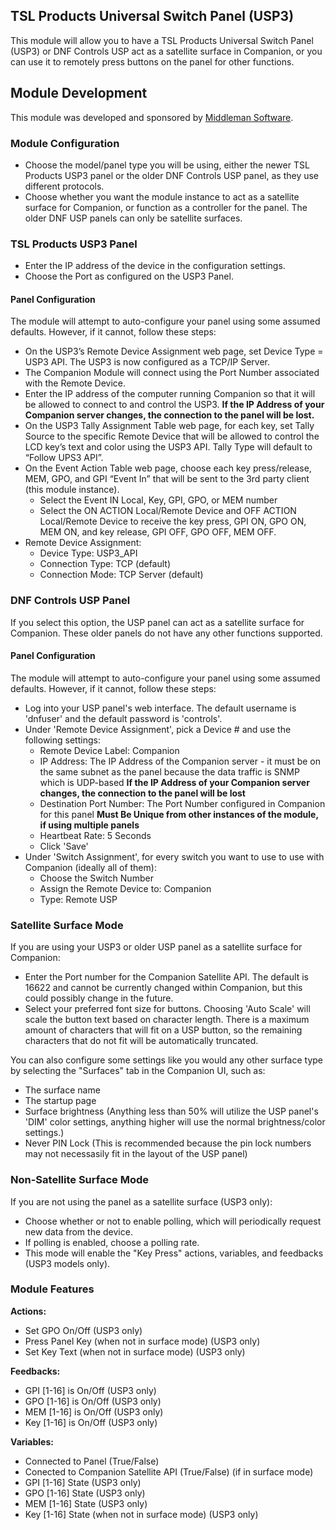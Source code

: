 ## TSL Products Universal Switch Panel (USP3)

This module will allow you to have a TSL Products Universal Switch Panel (USP3) or DNF Controls USP act as a satellite surface in Companion, or you can use it to remotely press buttons on the panel for other functions.

## Module Development
This module was developed and sponsored by [Middleman Software](http://middleman.tv).

### Module Configuration
* Choose the model/panel type you will be using, either the newer TSL Products USP3 panel or the older DNF Controls USP panel, as they use different protocols.
* Choose whether you want the module instance to act as a satellite surface for Companion, or function as a controller for the panel. The older DNF USP panels can only be satellite surfaces.

### TSL Products USP3 Panel
* Enter the IP address of the device in the configuration settings.
* Choose the Port as configured on the USP3 Panel.

#### Panel Configuration
The module will attempt to auto-configure your panel using some assumed defaults. However, if it cannot, follow these steps:

* On the USP3’s Remote Device Assignment web page, set Device Type = USP3 API. The USP3 is now configured as a TCP/IP Server.
* The Companion Module will connect using the Port Number associated with the Remote Device.
* Enter the IP address of the computer running Companion so that it will be allowed to connect to and control the USP3. **If the IP Address of your Companion server changes, the connection to the panel will be lost.**
* On the USP3 Tally Assignment Table web page, for each key, set Tally Source to the specific Remote Device that will be allowed to control the LCD key’s text and color using the USP3 API. Tally Type will default to “Follow UPS3 API”.
* On the Event Action Table web page, choose each key press/release, MEM, GPO, and GPI “Event In” that will be sent to the 3rd party client (this module instance).
	* Select the Event IN Local, Key, GPI, GPO, or MEM number
	* Select the ON ACTION Local/Remote Device and OFF ACTION Local/Remote Device to receive the key press, GPI ON, GPO ON, MEM ON, and key release, GPI OFF, GPO OFF, MEM OFF.
* Remote Device Assignment:
	* Device Type: USP3_API
	* Connection Type: TCP (default)
	* Connection Mode: TCP Server (default)


### DNF Controls USP Panel
If you select this option, the USP panel can act as a satellite surface for Companion. These older panels do not have any other functions supported.

#### Panel Configuration
The module will attempt to auto-configure your panel using some assumed defaults. However, if it cannot, follow these steps:

* Log into your USP panel's web interface. The default username is 'dnfuser' and the default password is 'controls'.
* Under 'Remote Device Assignment', pick a Device # and use the following settings:
	* Remote Device Label: Companion
	* IP Address: The IP Address of the Companion server - it must be on the same subnet as the panel because the data traffic is SNMP which is UDP-based **If the IP Address of your Companion server changes, the connection to the panel will be lost**
	* Destination Port Number: The Port Number configured in Companion for this panel **Must Be Unique from other instances of the module, if using multiple panels**
	* Heartbeat Rate: 5 Seconds
	* Click 'Save'
* Under 'Switch Assignment', for every switch you want to use to use with Companion (ideally all of them):
	* Choose the Switch Number
	* Assign the Remote Device to: Companion
	* Type: Remote USP

### Satellite Surface Mode
If you are using your USP3 or older USP panel as a satellite surface for Companion:
* Enter the Port number for the Companion Satellite API. The default is 16622 and cannot be currently changed within Companion, but this could possibly change in the future.
* Select your preferred font size for buttons. Choosing 'Auto Scale' will scale the button text based on character length. There is a maximum amount of characters that will fit on a USP button, so the remaining characters that do not fit will be automatically truncated.

You can also configure some settings like you would any other surface type by selecting the "Surfaces" tab in the Companion UI, such as:
* The surface name
* The startup page
* Surface brightness (Anything less than 50% will utilize the USP panel's 'DIM' color settings, anything higher will use the normal brightness/color settings.) 
* Never PIN Lock (This is recommended because the pin lock numbers may not necessasily fit in the layout of the USP panel)

### Non-Satellite Surface Mode
If you are not using the panel as a satellite surface (USP3 only):
* Choose whether or not to enable polling, which will periodically request new data from the device.
* If polling is enabled, choose a polling rate.
* This mode will enable the "Key Press" actions, variables, and feedbacks (USP3 models only).

### Module Features

**Actions:**
* Set GPO On/Off (USP3 only)
* Press Panel Key (when not in surface mode) (USP3 only)
* Set Key Text (when not in surface mode) (USP3 only)

**Feedbacks:**
* GPI [1-16] is On/Off (USP3 only)
* GPO [1-16] is On/Off (USP3 only)
* MEM [1-16] is On/Off (USP3 only)
* Key [1-16] is On/Off (USP3 only)

**Variables:**
* Connected to Panel (True/False)
* Conected to Companion Satellite API (True/False) (if in surface mode)
* GPI [1-16] State (USP3 only)
* GPO [1-16] State (USP3 only)
* MEM [1-16] State (USP3 only)
* Key [1-16] State (when not in surface mode) (USP3 only)
